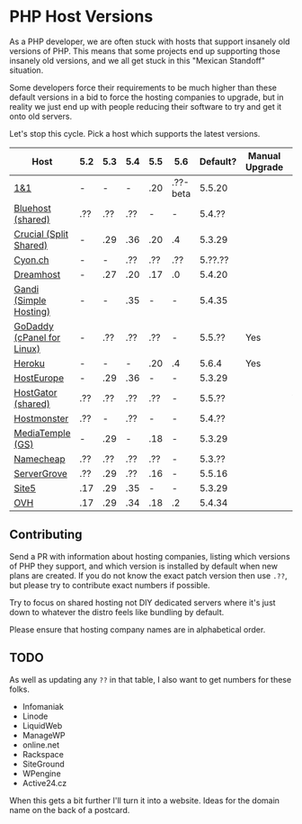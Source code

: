 # PHP Host Versions

As a PHP developer, we are often stuck with hosts that support insanely old versions of PHP. This means that some
projects end up supporting those insanely old versions, and we all get stuck in this "Mexican Standoff" situation.

Some developers force their requirements to be much higher than these default versions in a bid to force the hosting
companies to upgrade, but in reality we just end up with people reducing their software to try and get it onto old 
servers.

Let's stop this cycle. Pick a host which supports the latest versions.

Host                         |  5.2  |  5.3  |  5.4  |  5.5  |  5.6  | Default?  | Manual Upgrade | Auto Upgrade
---------------------------- | ----- | ----- | ----- | ----- | ----- | --------- | -------------- | ------------
[1&1]                        |   -   |   -   |   -   |  .20  | .??-beta | 5.5.20 |                | 
[Bluehost (shared)]          |  .??  |  .??  |  .??  |   -   |   -   | 5.4.??    |                | 
[Crucial (Split Shared)]     |   -   |  .29  |  .36  |  .20  |  .4   | 5.3.29    |                | 
[Cyon.ch]                    |   -   |   -   |  .??  |  .??  |  .??  | 5.??.??   |                | 
[Dreamhost]                  |   -   |  .27  |  .20  |  .17  |  .0   | 5.4.20    |                | 
[Gandi (Simple Hosting)]     |   -   |   -   |  .35  |   -   |   -   | 5.4.35    |                | 
[GoDaddy (cPanel for Linux)] |   -   |  .??  |  .??  |  .??  |   -   | 5.5.??    | Yes            | 
[Heroku]                     |   -   |   -   |   -   |  .20  |  .4   | 5.6.4     | Yes            | 
[HostEurope]                 |   -   |  .29  |  .36  |   -   |   -   | 5.3.29    |                | 
[HostGator (shared)]         |  .??  |  .??  |  .??  |  .??  |   -   | 5.5.??    |                | Yes
[Hostmonster]                |  .??  |   -   |  .??  |   -   |   -   | 5.4.??    |                | 
[MediaTemple (GS)]           |   -   |  .29  |   -   |  .18  |   -   | 5.3.29    |                | 
[Namecheap]                  |  .??  |  .??  |  .??  |  .??  |   -   | 5.3.??    |                | 
[ServerGrove]                |  .??  |  .29  |  .??  |  .16  |   -   | 5.5.16    |                | 
[Site5]                      |  .17  |  .29  |  .35  |   -   |   -   | 5.3.29    |                | 
[OVH]                        |  .17  |  .29  |  .34  |  .18  |  .2   | 5.4.34    |                | 


[1&1]: http://www.1and1.com/web-hosting#info-list
[Bluehost (shared)]: http://www.bluehost.com/shared
[Crucial (Split Shared)]: http://www.crucialwebhost.com/hosting/split-shared/
[Cyon.ch]: http://www.cyon.ch/webhosting/#shared-2
[Dreamhost]: http://www.dreamhost.com/hosting/shared/
[Gandi (Simple Hosting)]: https://www.gandi.net/hebergement/simple?language=php&db=mysql
[GoDaddy (cPanel for Linux)]: https://www.godaddy.com/hosting/web-hosting.aspx?isc=hos1gbr21&ci=9009
[Heroku]: https://devcenter.heroku.com/articles/php-support#php-runtimes
[HostEurope]: https://www.hosteurope.de/en/
[HostGator (shared)]: http://www.hostgator.com/shared
[Hostmonster]: https://www.hostmonster.com/
[MediaTemple (GS)]: http://mediatemple.net/webhosting/shared/
[Namecheap]: https://www.namecheap.com/hosting/shared.aspx
[ServerGrove]: http://servergrove.com/sharedhosting
[Site5]: http://www.site5.com/hosting/web/#programming_languages
[OVH]: https://www.ovh.ie/web-hosting/

## Contributing

Send a PR with information about hosting companies, listing which versions of PHP they support, and which version
is installed by default when new plans are created. If you do not know the exact patch version then use `.??`, but please try to contribute exact numbers if possible.

Try to focus on shared hosting not DIY dedicated servers where it's just down to whatever the distro feels like bundling by default.

Please ensure that hosting company names are in alphabetical order.

## TODO 

As well as updating any `??` in that table, I also want to get numbers for these folks. 

* Infomaniak
* Linode
* LiquidWeb
* ManageWP
* online.net
* Rackspace
* SiteGround
* WPengine
* Active24.cz

When this gets a bit further I'll turn it into a website. Ideas for the domain name on the back of a postcard.
